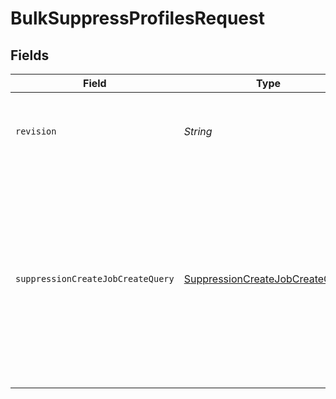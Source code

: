 # BulkSuppressProfilesRequest


## Fields

| Field                                                                                                                                                                                     | Type                                                                                                                                                                                      | Required                                                                                                                                                                                  | Description                                                                                                                                                                               |
| ----------------------------------------------------------------------------------------------------------------------------------------------------------------------------------------- | ----------------------------------------------------------------------------------------------------------------------------------------------------------------------------------------- | ----------------------------------------------------------------------------------------------------------------------------------------------------------------------------------------- | ----------------------------------------------------------------------------------------------------------------------------------------------------------------------------------------- |
| `revision`                                                                                                                                                                                | *String*                                                                                                                                                                                  | :heavy_check_mark:                                                                                                                                                                        | API endpoint revision (format: YYYY-MM-DD[.suffix])                                                                                                                                       |
| `suppressionCreateJobCreateQuery`                                                                                                                                                         | [SuppressionCreateJobCreateQuery](../../models/components/SuppressionCreateJobCreateQuery.md)                                                                                             | :heavy_check_mark:                                                                                                                                                                        | Suppresses one or more profiles from receiving marketing. Currently, supports email only. If a profile is not found with the given email, one will be created and immediately suppressed. |